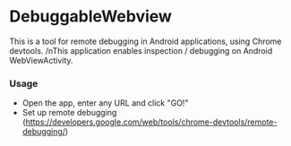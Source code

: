 # DebuggableWebview

This is a tool for remote debugging in Android applications, using Chrome devtools.
/nThis application enables inspection / debugging on Android WebViewActivity.

### Usage
* Open the app, enter any URL and click "GO!"
* Set up remote debugging (https://developers.google.com/web/tools/chrome-devtools/remote-debugging/)
